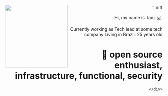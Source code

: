 <img align="left" height="200" src="https://media.giphy.com/media/cKhC19ztzjhL1Bw3wL/giphy.gif"/>

<div align="right">
```diff


Hi, my name is Tanji 💻.

Currently working as Tech lead at some tech company
Living in Brazil.
25 years old

# 📖 open source enthusiast, infrastructure, functional, security
```
</div>
